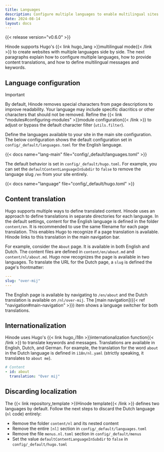 ```yaml
---
title: Languages
description: Configure multiple languages to enable multilingual sites.
date: 2024-08-14
layout: docs
---
```


{{< release version="v0.6.0" >}}

Hinode supports Hugo's {{< link hugo_lang >}}multilingual mode{{< /link >}} to create websites with multiple languages side by side. The next paragraphs explain how to configure multiple languages, how to provide content translations, and how to define multilingual messages and keywords.

## Language configuration

> [!IMPORTANT]
> By default, Hinode removes special characters from page descriptions to improve readability. Your language may include specific diacritics or other characters that should not be removed. Refine the {{< link "modules#configuring-modules" >}}module configuration{{< /link >}} to adjust or bypass the default character filter (`utils.filter`).

Define the languages available to your site in the main site configuration. The below configuration shows the default configuration set in `config/_default/languages.toml` for the English language.

{{< docs name="lang-main" file="config/_default/languages.toml" >}}

The default behavior is set in `config/_default/hugo.toml`. For example, you can set the `defaultContentLanguageInSubdir` to `false` to remove the language slug `/en` from your site entirely.

{{< docs name="language" file="config/_default/hugo.toml" >}}

## Content translation

Hugo supports multiple ways to define translated content. Hinode uses an approach to define translations in separate directories for each language. In the default settings, content for the English language is defined in the folder `content/en`. It is recommended to use the same filename for each page translation. This enables Hugo to recognize if a page translation is available. Hinode links to this translation in the main navigation bar.

For example, consider the `About` page. It is available in both English and Dutch. The content files are defined in `content/en/about.md` and `content/nl/about.md`. Hugo now recognizes the page is available in two languages. To translate the URL for the Dutch page, a `slug` is defined the page's frontmatter:

```yml
---
slug: "over-mij"
---
```

The English page is available by navigating to `/en/about` and the Dutch translation is available on `/nl/over-mij`. The [main navigation]({{< ref "navigation#main-navigation" >}}) item shows a language switcher for both translations.

## Internationalization

Hinode uses Hugo's {{< link hugo_i18n >}}internationalization function{{< /link >}} to translate keywords and messages. Translations are available in English, Dutch, and German. For example, the translation for the word `about` in the Dutch language is defined in `i18n/nl.yaml` (strictly speaking, it translates to `about me`).

```yml
# Content
- id: about
  translation: "Over mij"
```

## Discarding localization

The {{< link repository_template >}}Hinode template{{< /link >}} defines two languages by default. Follow the next steps to discard the Dutch language (`nl` code) entirely:

- Remove the folder `content/nl` and its nested content
- Remove the entire `[nl]` section in `config/_default/languages.toml`
- Remove the file `menus.nl.toml` section in `config/_default/menus`
- Set the value `defaultContentLanguageInSubdir` to `false` in `config/_default/hugo.toml`

